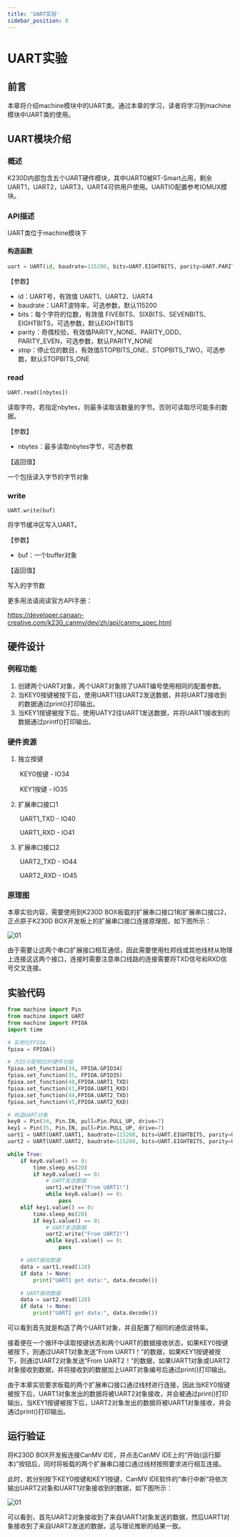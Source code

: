```yaml
---
title: 'UART实验'
sidebar_position: 8
---
```


# UART实验

## 前言

本章将介绍machine模块中的UART类。通过本章的学习，读者将学习到machine模块中UART类的使用。

## UART模块介绍

### 概述

K230D内部包含五个UART硬件模块，其中UART0被RT-Smart占用，剩余UART1，UART2，UART3，UART4可供用户使用。UARTIO配置参考IOMUX模块。

### API描述

UART类位于machine模块下

#### 构造函数

```python
uart = UART(id, baudrate=115200, bits=UART.EIGHTBITS, parity=UART.PARITY_NONE, stop=UART.STOPBITS_ONE)
```

【参数】

- id：UART号，有效值 UART1、UART2、UART4
- baudrate：UART波特率，可选参数，默认115200
- bits：每个字符的位数，有效值 FIVEBITS、SIXBITS、SEVENBITS、EIGHTBITS，可选参数，默认EIGHTBITS
- parity：奇偶校验，有效值PARITY_NONE、PARITY_ODD、PARITY_EVEN，可选参数，默认PARITY_NONE
- stop：停止位的数目，有效值STOPBITS_ONE、STOPBITS_TWO，可选参数，默认STOPBITS_ONE

### read

```python
UART.read([nbytes])
```

读取字符。若指定nbytes，则最多读取该数量的字节。否则可读取尽可能多的数据。

【参数】

- nbytes：最多读取nbytes字节，可选参数

【返回值】

一个包括读入字节的字节对象

### write

```
UART.write(buf)
```

将字节缓冲区写入UART。

【参数】

- buf：一个buffer对象

【返回值】

写入的字节数

更多用法请阅读官方API手册：

https://developer.canaan-creative.com/k230_canmv/dev/zh/api/canmv_spec.html

## 硬件设计

### 例程功能

1. 创建两个UART对象，两个UART对象除了UART编号使用相同的配置参数。
2. 当KEY0按键被按下后，使用UART1往UART2发送数据，并将UART2接收到的数据通过print()打印输出。
3. 当KEY1按键被按下后，使用UATY2往UART1发送数据，并将UART1接收到的数据通过printf()打印输出。

### 硬件资源

1. 独立按键

   ​	KEY0按键 - IO34

   ​	KEY1按键 - IO35

2. 扩展串口接口1

   ​	UART1_TXD - IO40

   ​	UART1_RXD - IO41

3. 扩展串口接口2

   ​	UART2_TXD - IO44
   
   ​	UART2_RXD - IO45
   
   

### 原理图

本章实验内容，需要使用到K230D BOX板载的扩展串口接口1和扩展串口接口2，正点原子K230D BOX开发板上的扩展串口接口连接原理图，如下图所示：

![01](./img/07.png)

由于需要让这两个串口扩展接口相互通信，因此需要使用杜邦线或其他线材从物理上连接这这两个接口，连接时需要注意串口线路的连接需要将TXD信号和RXD信号交叉连接。

##  实验代码

``` python
from machine import Pin
from machine import UART
from machine import FPIOA
import time

# 实例化FPIOA
fpioa = FPIOA()

# 为IO分配相应的硬件功能
fpioa.set_function(34, FPIOA.GPIO34)
fpioa.set_function(35, FPIOA.GPIO35)
fpioa.set_function(40,FPIOA.UART1_TXD)
fpioa.set_function(41,FPIOA.UART1_RXD)
fpioa.set_function(44,FPIOA.UART2_TXD)
fpioa.set_function(45,FPIOA.UART2_RXD)

# 构造UART对象
key0 = Pin(34, Pin.IN, pull=Pin.PULL_UP, drive=7)
key1 = Pin(35, Pin.IN, pull=Pin.PULL_UP, drive=7)
uart1 = UART(UART.UART1, baudrate=115200, bits=UART.EIGHTBITS, parity=UART.PARITY_NONE, stop=UART.STOPBITS_ONE)
uart2 = UART(UART.UART2, baudrate=115200, bits=UART.EIGHTBITS, parity=UART.PARITY_NONE, stop=UART.STOPBITS_ONE)

while True:
    if key0.value() == 0:
        time.sleep_ms(20)
        if key0.value() == 0:
            # UART发送数据
            uart1.write("From UART1!")
            while key0.value() == 0:
                pass
    elif key1.value() == 0:
        time.sleep_ms(20)
        if key1.value() == 0:
            # UART发送数据
            uart2.write("From UART2!")
            while key1.value() == 0:
                pass

    # UART接收数据
    data = uart1.read(128)
    if data != None:
        print("UART1 get data:", data.decode())

    # UART接收数据
    data = uart2.read(128)
    if data != None:
        print("UART2 get data:", data.decode())
```

可以看到首先就是构造了两个UART对象，并且配置了相同的通信波特率。

接着便在一个循环中读取按键状态和两个UART的数据接收状态，如果KEY0按键被按下，则通过UART1对象发送“From UART1！”的数据，如果KEY1按键被按下，则通过UART2对象发送“From UART2！”的数据，如果UART1对象或UART2对象接收到数据，并将接收到的数据加上UART对象编号后通过print()打印输出。

由于本章实验要求板载的两个扩展串口接口通过线材进行连接，因此当KEY0按键被按下后，UART1对象发出的数据将被UART2对象接收，并会被通过print()打印输出，当KEY1按键被按下后，UART2对象发出的数据将被UART1对象接收，并会通过print()打印输出。

## 运行验证

将K230D BOX开发板连接CanMV IDE，并点击CanMV IDE上的“开始(运行脚本)”按钮后，同时将板载的两个扩展串口接口通过线材按照要求进行相互连接。

此时，若分别按下KEY0按键和KEY1按键，CanMV IDE软件的“串行中断”将依次输出UART2对象和UART1对象接收到的数据，如下图所示：	

![01](./img/08.png)

可以看到，首先UART2对象接收到了来自UART1对象发送的数据，然后UART1对象接收到了来自UART2发送的数据，这与理论推断的结果一致。

